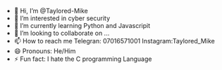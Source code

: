 - 👋 Hi, I’m @Taylored-Mike
- 👀 I’m interested in cyber security
- 🌱 I’m currently learning Python and Javascripit
- 💞️ I’m looking to collaborate on ...
- 📫 How to reach me Telegran: 07016571001   Instagram:Taylored_Mike
- 😄 Pronouns: He/Him
- ⚡ Fun fact: I hate the C programming Language

<!---
Taylored-Mike/Taylored-Mike is a ✨ special ✨ repository because its `README.md` (this file) appears on your GitHub profile.
You can click the Preview link to take a look at your changes.
--->
